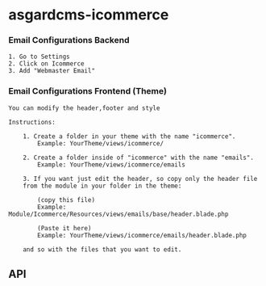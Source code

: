 # asgardcms-icommerce

### Email Configurations Backend

	1. Go to Settings
	2. Click on Icommerce
	3. Add "Webmaster Email"

### Email Configurations Frontend (Theme)

	You can modify the header,footer and style

	Instructions: 

		1. Create a folder in your theme with the name "icommerce". 
            Example: YourTheme/views/icommerce/

		2. Create a folder inside of "icommerce" with the name "emails". 
            Example: YourTheme/views/icommerce/emails

		3. If you want just edit the header, so copy only the header file
        from the module in your folder in the theme: 
			
			(copy this file)
			Example: Module/Icommerce/Resources/views/emails/base/header.blade.php 
			
			(Paste it here)
			Example: YourTheme/views/icommerce/emails/header.blade.php

        and so with the files that you want to edit.

## API





